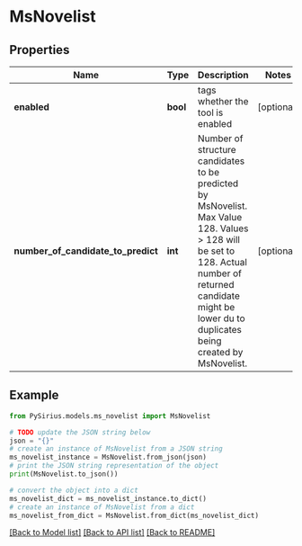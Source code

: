 # MsNovelist


## Properties

Name | Type | Description | Notes
------------ | ------------- | ------------- | -------------
**enabled** | **bool** | tags whether the tool is enabled | [optional] 
**number_of_candidate_to_predict** | **int** | Number of structure candidates to be predicted by MsNovelist.  Max Value 128. Values &gt; 128 will be set to 128.  Actual number of returned candidate might be lower du to duplicates being created by MsNovelist. | [optional] 

## Example

```python
from PySirius.models.ms_novelist import MsNovelist

# TODO update the JSON string below
json = "{}"
# create an instance of MsNovelist from a JSON string
ms_novelist_instance = MsNovelist.from_json(json)
# print the JSON string representation of the object
print(MsNovelist.to_json())

# convert the object into a dict
ms_novelist_dict = ms_novelist_instance.to_dict()
# create an instance of MsNovelist from a dict
ms_novelist_from_dict = MsNovelist.from_dict(ms_novelist_dict)
```
[[Back to Model list]](../README.md#documentation-for-models) [[Back to API list]](../README.md#documentation-for-api-endpoints) [[Back to README]](../README.md)


